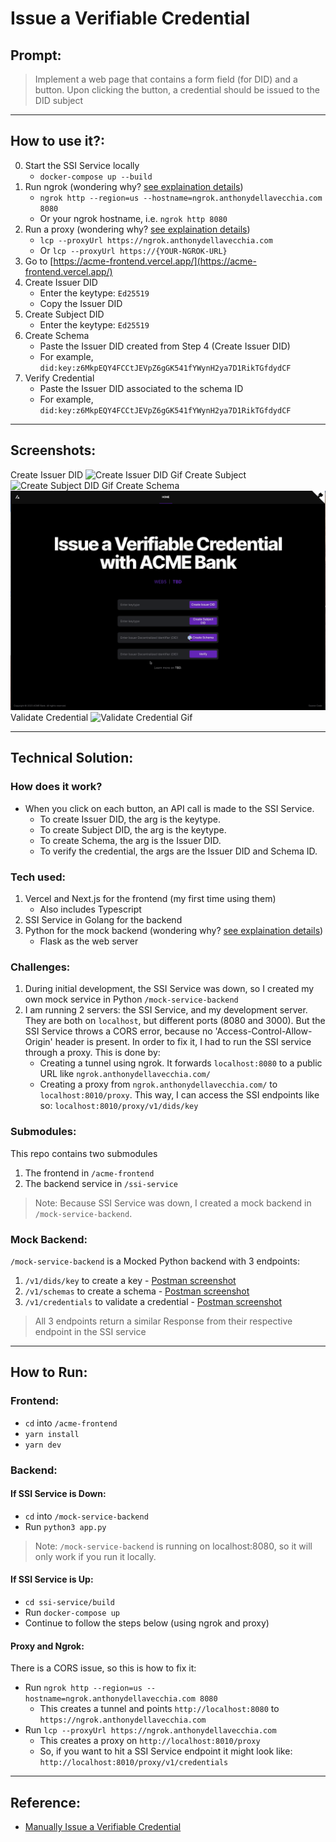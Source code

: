 # Issue a Verifiable Credential

## Prompt:
> Implement a web page that contains a form field (for DID) and a button. Upon clicking the button, a credential should be issued to the DID subject

---

## How to use it?:
0. Start the SSI Service locally
    - `docker-compose up --build`
1. Run ngrok (wondering why? [see explaination details](#if-ssi-service-is-up))
    - `ngrok http --region=us --hostname=ngrok.anthonydellavecchia.com 8080`
    - Or your ngrok hostname, i.e. `ngrok http 8080`
2. Run a proxy (wondering why? [see explaination details](#if-ssi-service-is-up))
    - `lcp --proxyUrl https://ngrok.anthonydellavecchia.com`
    - Or `lcp --proxyUrl https://{YOUR-NGROK-URL}`
3. Go to [https://acme-frontend.vercel.app/](https://acme-frontend.vercel.app/)
4. Create Issuer DID
    - Enter the keytype: `Ed25519`
    - Copy the Issuer DID
5. Create Subject DID
    - Enter the keytype: `Ed25519`
6. Create Schema
    - Paste the Issuer DID created from Step 4 (Create Issuer DID)
    - For example, `did:key:z6MkpEQY4FCCtJEVpZ6gGK541fYWynH2ya7D1RikTGfdydCF`
7. Verify Credential
    - Paste the Issuer DID associated to the schema ID
    - For example, `did:key:z6MkpEQY4FCCtJEVpZ6gGK541fYWynH2ya7D1RikTGfdydCF`

---

## Screenshots:
Create Issuer DID
![Create Issuer DID Gif](/assets/create-issuer.gif)
Create Subject
![Create Subject DID Gif](/assets/create-subject.gif)
Create Schema
![Create Schema ID Gif](/assets/create-schema.gif)
Validate Credential
![Validate Credential Gif](/assets/validate-credential.gif)

---

## Technical Solution:

### How does it work?
- When you click on each button, an API call is made to the SSI Service.
    - To create Issuer DID, the arg is the keytype.
    - To create Subject DID, the arg is the keytype.
    - To create Schema, the arg is the Issuer DID.
    - To verify the credential, the args are the Issuer DID and Schema ID.

### Tech used:
1. Vercel and Next.js for the frontend (my first time using them)
    - Also includes Typescript
2. SSI Service in Golang for the backend
3. Python for the mock backend (wondering why? [see explaination details](#mock-backend))
    - Flask as the web server

### Challenges:
1. During initial development, the SSI Service was down, so I created my own mock service in Python `/mock-service-backend`
2. I am running 2 servers: the SSI Service, and my development server. They are both on `localhost`, but different ports (8080 and 3000). But the SSI Service throws a CORS error, because no 'Access-Control-Allow-Origin' header is present. In order to fix it, I had to run the SSI service through a proxy. This is done by:
    - Creating a tunnel using ngrok. It forwards `localhost:8080` to a public URL like `ngrok.anthonydellavecchia.com/`
    - Creating a proxy from `ngrok.anthonydellavecchia.com/` to `localhost:8010/proxy`. This way, I can access the SSI endpoints like so: `localhost:8010/proxy/v1/dids/key`

### Submodules:
This repo contains two submodules
1. The frontend in `/acme-frontend`
2. The backend service in `/ssi-service`

> Note: Because SSI Service was down, I created a mock backend in `/mock-service-backend`.

### Mock Backend:
`/mock-service-backend` is a Mocked Python backend with 3 endpoints:
1. `/v1/dids/key` to create a key - [Postman screenshot](/mock-service-backend/assets/create-key.png)
2. `/v1/schemas` to create a schema - [Postman screenshot](/mock-service-backend/assets/create-schema.png)
3. `/v1/credentials` to validate a credential - [Postman screenshot](/mock-service-backend/assets/validate-credentials.png)

> All 3 endpoints return a similar Response from their respective endpoint in the SSI service

---

## How to Run:

### Frontend:
- `cd` into `/acme-frontend`
- `yarn install`
- `yarn dev`

### Backend:

#### If SSI Service is Down:
- `cd` into `/mock-service-backend`
- Run `python3 app.py`

> Note: `/mock-service-backend` is running on localhost:8080, so it will only work if you run it locally.

#### If SSI Service is Up:
- `cd ssi-service/build`
- Run `docker-compose up`
- Continue to follow the steps below (using ngrok and proxy)

#### Proxy and Ngrok:
There is a CORS issue, so this is how to fix it:

- Run `ngrok http --region=us --hostname=ngrok.anthonydellavecchia.com 8080`
    - This creates a tunnel and points `http://localhost:8080` to `https://ngrok.anthonydellavecchia.com`
- Run `lcp --proxyUrl https://ngrok.anthonydellavecchia.com`
    - This creates a proxy on `http://localhost:8010/proxy`
    - So, if you want to hit a SSI Service endpoint it might look like: `http://localhost:8010/proxy/v1/credentials`

---

## Reference:
- [Manually Issue a Verifiable Credential](https://developer.tbd.website/docs/tutorials/issue-verifiable-credential-manually/)
